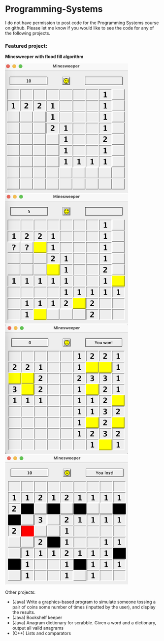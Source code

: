 # Programming-Systems

I do not have permission to post code for the Programming Systems course on github. Please let me know if you would like to see the code for any of the following projects. 
<br>

### Featured project: 
<b> Minesweeper with flood fill algorithm </b> <p>
  <img src="https://github.com/spesavento/Programming-Systems/blob/main/prog2.png" width="399" height="421">
 <img src="https://github.com/spesavento/Programming-Systems/blob/main/prog1.png" width="399" height="421">
 <img src="https://github.com/spesavento/Programming-Systems/blob/main/game_won.png" width="399" height="421">
  <img src="https://github.com/spesavento/Programming-Systems/blob/main/game_lost.png" width="399" height="421">
  
Other projects: 
- (Java) Write a graphics-based program to simulate someone tossing a pair of coins some number of times (inputted by the user), and display the results. <br>
- (Java) Bookshelf keeper
- (Java) Anagram dictionary for scrabble. Given a word and a dictionary, output all valid anagrams 
- (C++) Lists and comparators
